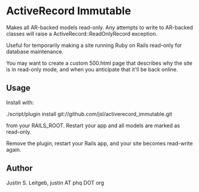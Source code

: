 ActiveRecord Immutable
======================

Makes all AR-backed models read-only.  Any attempts to write to
AR-backed classes will raise a ActiveRecord::ReadOnlyRecord exception.

Useful for temporarily making a site running Ruby on Rails read-only
for database maintenance.

You may want to create a custom 500.html page that describes why the
site is in read-only mode, and when you anticipate that it'll be back
online.

Usage
-----

Install with:

./script/plugin install git://github.com/jsl/activerecord_immutable.git 

from your RAILS_ROOT.  Restart your app and all models are marked as
read-only.

Remove the plugin, restart your Rails app, and your site becomes
read-write again.

Author
------

Justin S. Leitgeb, justin AT phq DOT org